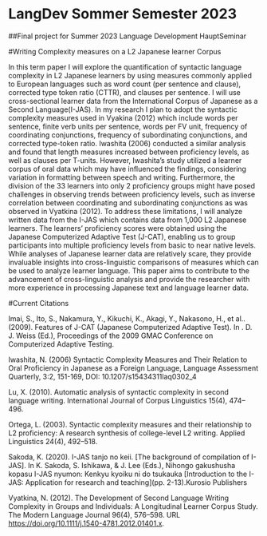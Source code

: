# LangDev Sommer Semester 2023
##Final project for Summer 2023 Language Development HauptSeminar

#Writing Complexity measures on a L2 Japanese learner Corpus

In this term paper I will explore the quantification of syntactic language complexity in L2 Japanese learners by using measures commonly applied to European languages such as word count (per sentence and clause), corrected type token ratio (CTTR), and clauses per sentence.  I will use cross-sectional learner data from the International Corpus of Japanese as a Second Language(I-JAS). 
In my research I plan to adopt the syntactic complexity measures used in Vyakina (2012) which include words per sentence, finite verb units per sentence, words per FV unit, frequency of coordinating conjunctions, frequency of subordinating conjunctions, and corrected type-token ratio. Iwashita (2006) conducted a similar analysis and found that length measures increased between proficiency levels, as well as clauses per T-units. However, Iwashita’s study utilized a learner corpus of oral data which may have influenced the findings, considering variation in formatting between speech and writing. Furthermore, the division of the 33 learners into only 2 proficiency groups might have posed challenges in observing trends between proficiency levels, such as inverse correlation between coordinating and subordinating conjunctions as was observed in Vyatkina (2012). 
To address these limitations, I will analyze written data from the I-JAS which contains data from 1,000 L2 Japanese learners. The learners’ proficiency scores were obtained using the Japanese Computerized Adaptive Test (J-CAT), enabling us to group participants into multiple proficiency levels from basic to near native levels. 
While analyses of Japanese learner data are relatively scare, they provide invaluable insights into cross-linguistic comparisons of measures which can be used to analyze learner language. This paper aims to contribute to the advancement of cross-linguistic analysis and provide the researcher with more experience in processing Japanese text and language learner data.  

#Current Citations

Imai, S., Ito, S., Nakamura, Y., Kikuchi, K., Akagi, Y., Nakasono, H., et al..  (2009).  Features of J-CAT (Japanese Computerized Adaptive Test). In . D. J. Weiss (Ed.), Proceedings of the 2009 GMAC Conference on Computerized Adaptive Testing.

Iwashita, N. (2006) Syntactic Complexity Measures and Their Relation to Oral Proficiency in Japanese as a Foreign Language, Language Assessment Quarterly, 3:2, 151-169, DOI: 10.1207/s15434311laq0302_4

Lu, X. (2010). Automatic analysis of syntactic complexity in second language writing. International Journal of Corpus Linguistics 15(4), 474–496.

Ortega, L. (2003). Syntactic complexity measures and their relationship to L2 proficiency: A research synthesis of college-level L2 writing. Applied Linguistics 24(4), 492–518.

Sakoda, K. (2020). I-JAS tanjo no keii. [The background of compilation of I-JAS]. In K. Sakoda, S. Ishikawa, & J. Lee (Eds.), Nihongo gakushusha kopasu I-JAS nyumon: Kenkyu kyoiku ni do tsukauka [Introduction to the I-JAS: Application for research and teaching](pp. 2-13).Kurosio Publishers

Vyatkina, N. (2012). The Development of Second Language Writing Complexity in Groups and Individuals: A Longitudinal Learner Corpus Study. The Modern Language Journal 96(4), 576–598. URL https://doi.org/10.1111/j.1540-4781.2012.01401.x.
